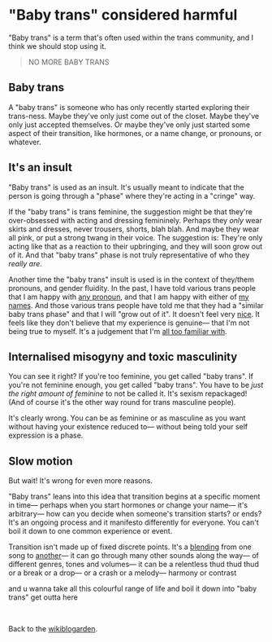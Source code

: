 # "Baby trans" considered harmful

"Baby trans" is a term that's often used within the trans community, and I think we should stop using it. 

> NO MORE BABY TRANS

## Baby trans

A "baby trans" is someone who has only recently started exploring their trans-ness. Maybe they've only just come out of the closet. Maybe they've only just accepted themselves. Or maybe they've only just started some aspect of their transition, like hormones, or a name change, or pronouns, or whatever. 

## It's an insult

"Baby trans" is used as an insult. It's usually meant to indicate that the person is going through a "phase" where they're acting in a "cringe" way.

If the "baby trans" is trans feminine, the suggestion might be that they're over-obsessed with acting and dressing femininely. Perhaps they *only* wear skirts and dresses, never trousers, shorts, blah blah. And maybe they wear all pink, or put a strong twang in their voice. The suggestion is: They're only acting like that as a reaction to their upbringing, and they will soon grow out of it. And that "baby trans" phase is not truly representative of who they *really are*.

Another time the "baby trans" insult is used is in the context of they/them pronouns, and gender fluidity. In the past, I have told various trans people that I am happy with [any pronoun](https://www.todepond.com/pronouns/), and that I am happy with either of [my names](/wikiblogarden/my-name). And those various trans people have told me that they had a "similar baby trans phase" and that I will "grow out of it". It doesn't feel very [nice](https://www.todepond.com/wikiblogarden/genocide/internalised/transphobia/). It feels like they don't believe that my experience is genuine— that I'm not being true to myself. It's a judgement that I'm [all too familiar with](https://www.todepond.com/wikiblogarden/health/conversion-therapy/).

## Internalised misogyny and toxic masculinity

You can see it right? If you're too feminine, you get called "baby trans". If you're not feminine enough, you get called "baby trans". You have to be *just the right amount of feminine* to not be called it. It's sexism repackaged! (And of course it's the other way round for trans masculine people).

It's clearly wrong. You can be as feminine or as masculine as you want without having your existence reduced to— without being told your self expression is a phase.

## Slow motion

But wait! It's wrong for even more reasons.

"Baby trans" leans into this idea that transition begins at a specific moment in time— perhaps when you start hormones or change your name— it's arbitrary— how can you decide when someone's transition starts? or ends? It's an ongoing process and it manifesto differently for everyone. You can't boil it down to one common experience or event.

Transition isn't made up of fixed discrete points. It's a [blending](https://www.todepond.com/wikiblogarden/blending/) from one song to [another](https://www.todepond.com/wikiblogarden/health/transition/in-slow-motion/)— it can go through many other sounds along the way— of different genres, tones and volumes— it can be a relentless thud thud thud or a break or a drop— or a crash or a melody— harmony or contrast

and u wanna take all this colourful range of life and boil it down into "baby trans" get outta here 

<br>

Back to the [wikiblogarden](/wikiblogarden).
